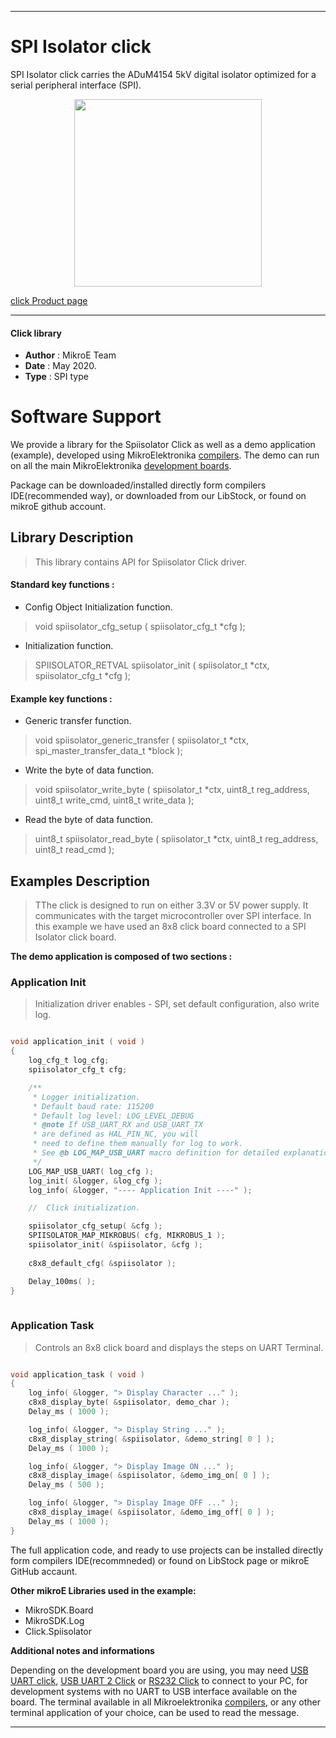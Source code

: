 

---
# SPI Isolator click

SPI Isolator click carries the ADuM4154 5kV digital isolator optimized for a serial peripheral interface (SPI).

<p align="center">
  <img src="https://download.mikroe.com/images/click_for_ide/spiisolator_click.png" height=300px>
</p>

[click Product page](https://www.mikroe.com/spi-isolator-click)

---


#### Click library 

- **Author**        : MikroE Team
- **Date**          : May 2020.
- **Type**          : SPI type


# Software Support

We provide a library for the Spiisolator Click 
as well as a demo application (example), developed using MikroElektronika 
[compilers](https://shop.mikroe.com/compilers). 
The demo can run on all the main MikroElektronika [development boards](https://shop.mikroe.com/development-boards).

Package can be downloaded/installed directly form compilers IDE(recommended way), or downloaded from our LibStock, or found on mikroE github account. 

## Library Description

> This library contains API for Spiisolator Click driver.

#### Standard key functions :

- Config Object Initialization function.
> void spiisolator_cfg_setup ( spiisolator_cfg_t *cfg ); 
 
- Initialization function.
> SPIISOLATOR_RETVAL spiisolator_init ( spiisolator_t *ctx, spiisolator_cfg_t *cfg );

#### Example key functions :

- Generic transfer function.
> void spiisolator_generic_transfer ( spiisolator_t *ctx, spi_master_transfer_data_t *block );
 
- Write the byte of data function.
> void spiisolator_write_byte ( spiisolator_t *ctx, uint8_t reg_address, uint8_t write_cmd, uint8_t write_data );

- Read the byte of data function.
> uint8_t spiisolator_read_byte ( spiisolator_t *ctx, uint8_t reg_address, uint8_t read_cmd );

## Examples Description
 
> TThe click is designed to run on either 3.3V or 5V power supply. It communicates with the target microcontroller over SPI interface.
> In this example we have used an 8x8 click board connected to a SPI Isolator click board. 

**The demo application is composed of two sections :**

### Application Init 

> Initialization driver enables - SPI, set default configuration, also write log. 

```c

void application_init ( void )
{
    log_cfg_t log_cfg;
    spiisolator_cfg_t cfg;

    /** 
     * Logger initialization.
     * Default baud rate: 115200
     * Default log level: LOG_LEVEL_DEBUG
     * @note If USB_UART_RX and USB_UART_TX 
     * are defined as HAL_PIN_NC, you will 
     * need to define them manually for log to work. 
     * See @b LOG_MAP_USB_UART macro definition for detailed explanation.
     */
    LOG_MAP_USB_UART( log_cfg );
    log_init( &logger, &log_cfg );
    log_info( &logger, "---- Application Init ----" );

    //  Click initialization.

    spiisolator_cfg_setup( &cfg );
    SPIISOLATOR_MAP_MIKROBUS( cfg, MIKROBUS_1 );
    spiisolator_init( &spiisolator, &cfg );
    
    c8x8_default_cfg( &spiisolator );

    Delay_100ms( );
}
  
```

### Application Task

> Controls an 8x8 click board and displays the steps on UART Terminal.

```c

void application_task ( void )
{
    log_info( &logger, "> Display Character ..." );
    c8x8_display_byte( &spiisolator, demo_char );
    Delay_ms ( 1000 );

    log_info( &logger, "> Display String ..." );
    c8x8_display_string( &spiisolator, &demo_string[ 0 ] );
    Delay_ms ( 1000 );

    log_info( &logger, "> Display Image ON ..." );
    c8x8_display_image( &spiisolator, &demo_img_on[ 0 ] );
    Delay_ms ( 500 );

    log_info( &logger, "> Display Image OFF ..." );
    c8x8_display_image( &spiisolator, &demo_img_off[ 0 ] );
    Delay_ms ( 1000 );
}  

```

The full application code, and ready to use projects can be  installed directly form compilers IDE(recommneded) or found on LibStock page or mikroE GitHub accaunt.

**Other mikroE Libraries used in the example:** 

- MikroSDK.Board
- MikroSDK.Log
- Click.Spiisolator

**Additional notes and informations**

Depending on the development board you are using, you may need 
[USB UART click](https://shop.mikroe.com/usb-uart-click), 
[USB UART 2 Click](https://shop.mikroe.com/usb-uart-2-click) or 
[RS232 Click](https://shop.mikroe.com/rs232-click) to connect to your PC, for 
development systems with no UART to USB interface available on the board. The 
terminal available in all Mikroelektronika 
[compilers](https://shop.mikroe.com/compilers), or any other terminal application 
of your choice, can be used to read the message.



---
